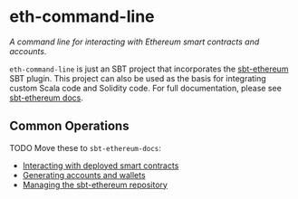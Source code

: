 # eth-command-line
*A command line for interacting with Ethereum smart contracts and accounts.*

`eth-command-line` is just an SBT project that incorporates the [sbt-ethereum](https://github.com/swaldman/sbt-ethereum) SBT plugin.
This project can also be used as the basis for integrating custom Scala code and Solidity code.
For full documentation, please see [sbt-ethereum docs](https://mslinn.gitbooks.io/sbt-ethereum/content/).

## Common Operations
TODO Move these to `sbt-ethereum-docs`:
* [Interacting with deployed smart contracts](https://github.com/swaldman/sbt-ethereum/blob/master/README.md#interacting-with-deployed-smart-contracts)
* [Generating accounts and wallets](https://github.com/swaldman/sbt-ethereum/blob/master/README.md#generating-accounts-and-wallets)
* [Managing the sbt-ethereum repository](https://github.com/swaldman/sbt-ethereum/blob/master/README.md#the-sbt-ethereum-repository)
